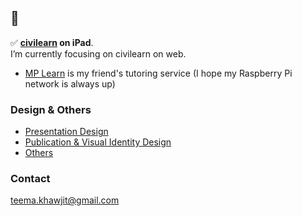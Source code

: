 ## 👋

✅ **[civilearn](https://youtu.be/ttMuAwnMENY?si=ZvE-fvRx0QeTk_Ij) on iPad**. <br/>
I’m currently focusing on civilearn on web.

- [MP Learn](https://tymcal.com/mplearn) is my friend's tutoring service (I hope my Raspberry Pi network is always up)

### Design & Others
- [Presentation Design](https://youtube.com/playlist?list=PLswrk0TnhDTM_ps2DWqFZp3hWwB3jlbFn&si=yYMyRDzyaXfJ1fwB)
- [Publication & Visual Identity Design](https://photos.app.goo.gl/5jdfL6xtozHj8A7F6)
- [Others](https://drive.google.com/drive/folders/1kZb_DGpMG4lKpuZ9_9_p6rQs_z4yfNOj?usp=share_link)

### Contact
teema.khawjit@gmail.com
<!--
**Tymcal/Tymcal** is a ✨ _special_ ✨ repository because its `README.md` (this file) appears on your GitHub profile.

Here are some ideas to get you started:

- 🔭 I’m currently working on ...
- 🌱 I’m currently learning ...
- 👯 I’m looking to collaborate on ...
- 🤔 I’m looking for help with ...
- 💬 Ask me about ...
- 📫 How to reach me: ...
- 😄 Pronouns: ...
- ⚡ Fun fact: ...
-->
